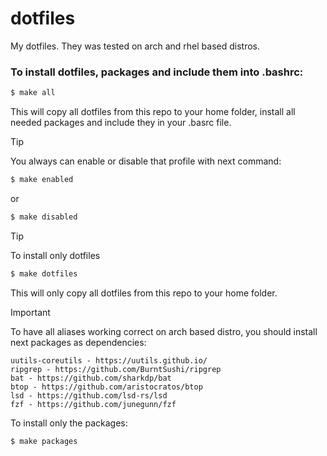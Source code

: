 # dotfiles
My dotfiles. They was tested on arch and rhel based distros.

### To install dotfiles, packages and include them into .bashrc:

```bash
$ make all
```
This will copy all dotfiles from this repo to your home folder, install all needed packages and include they in your .basrc file.

> [!TIP]
> You always can enable or disable that profile with next command:

```bash
$ make enabled
```
or
```bash
$ make disabled
```

> [!TIP]
> To install only dotfiles
```bash
$ make dotfiles
```
This will only copy all dotfiles from this repo to your home folder.

> [!IMPORTANT]
> To have all aliases working correct on arch based distro, you should install next packages as dependencies:
```
uutils-coreutils - https://uutils.github.io/
ripgrep - https://github.com/BurntSushi/ripgrep
bat - https://github.com/sharkdp/bat
btop - https://github.com/aristocratos/btop
lsd - https://github.com/lsd-rs/lsd
fzf - https://github.com/junegunn/fzf
```
To install only the packages:
```bash
$ make packages
```
